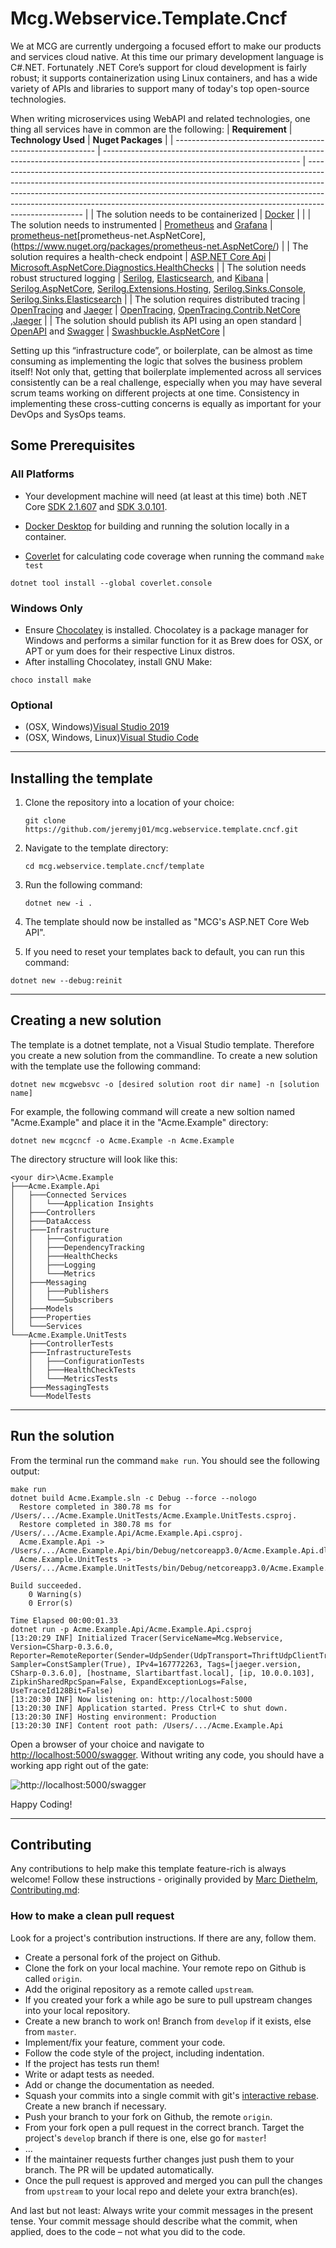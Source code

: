 # Mcg.Webservice.Template.Cncf

We at MCG are currently undergoing a focused effort to make our products and services cloud native. At this time our primary development language is C#.NET. Fortunately .NET Core’s support for cloud development is fairly robust; it supports containerization using Linux containers, and has a wide variety of APIs and libraries to support many of today's top open-source technologies.

When writing microservices using WebAPI and related technologies, one thing all services have in common are the following:
| **Requirement**                                            | **Technology Used**                                                                                                             | **Nuget Packages**                                                                                                                                                                                                                                                                                                                             |
| ---------------------------------------------------------- | ------------------------------------------------------------------------------------------------------------------------------- | ---------------------------------------------------------------------------------------------------------------------------------------------------------------------------------------------------------------------------------------------------------------------------------------------------------------------------------------------- |
| The solution needs to be containerized                     | [Docker](https://www.docker.com/products/docker-desktop)                                                                        |                                                                                                                                                                                                                                                                                                                                                |
| The solution needs to instrumented                         | [Prometheus](https://prometheus.io/) and [Grafana](https://grafana.com/)                                                        | [prometheus-net](https://www.nuget.org/packages/prometheus-net/)[prometheus-net.AspNetCore], (https://www.nuget.org/packages/prometheus-net.AspNetCore/)                                                                                                                                                                                       |
| The solution requires a health-check endpoint              | [ASP.NET Core Api](https://docs.microsoft.com/en-us/aspnet/core/host-and-deploy/health-checks?view=aspnetcore-3.0)              | [Microsoft.AspNetCore.Diagnostics.HealthChecks](https://www.nuget.org/packages/Microsoft.AspNetCore.Diagnostics.HealthChecks/)                                                                                                                                                                                                                 |
| The solution needs robust structured logging               | [Serilog](https://serilog.net/), [Elasticsearch](https://www.elastic.co/), and [Kibana](https://www.elastic.co/products/kibana) | [Serilog.AspNetCore](https://www.nuget.org/packages/Serilog.AspNetCore/), [Serilog.Extensions.Hosting](https://www.nuget.org/packages/Serilog.Extensions.Hosting/), [Serilog.Sinks.Console](https://www.nuget.org/packages/Serilog.Sinks.Console/), [Serilog.Sinks.Elasticsearch](https://www.nuget.org/packages/Serilog.Sinks.Elasticsearch/) |
| The solution requires distributed tracing                  | [OpenTracing](https://opentracing.io/) and [Jaeger](https://www.jaegertracing.io/)                                              | [OpenTracing](https://www.nuget.org/packages/OpenTracing/), [OpenTracing.Contrib.NetCore](https://www.nuget.org/packages/OpenTracing.Contrib.NetCore/) ,[Jaeger](https://www.nuget.org/packages/Jaeger/)                                                                                                                                       |
| The solution should publish its API using an open standard | [OpenAPI](https://www.openapis.org/) and [Swagger](https://swagger.io/)                                                         | [Swashbuckle.AspNetCore](Swashbuckle.AspNetCore)                                                                                                                                                                                                                                                                                               |

Setting up this “infrastructure code”, or boilerplate, can be almost as time consuming as implementing the logic that solves the business problem itself! Not only that, getting that boilerplate implemented across all services consistently can be a real challenge, especially when you may have several scrum teams working on different projects at one time. Consistency in implementing these cross-cutting concerns is equally as important for your DevOps and SysOps teams.

## Some Prerequisites

### All Platforms

- Your development machine will need (at least at this time) both .NET Core [SDK 2.1.607](https://dotnet.microsoft.com/download/dotnet-core/2.1) and [SDK 3.0.101](https://dotnet.microsoft.com/download/dotnet-core/3.0).

- [Docker Desktop](https://www.docker.com/products/docker-desktop) for building and running the solution locally in a container.

- [Coverlet](https://github.com/tonerdo/coverlet?WT.mc_id=-blog-scottha#coverlet) for calculating code coverage when running the command `make test`

```shell
dotnet tool install --global coverlet.console
```

### Windows Only

- Ensure [Chocolatey](https://chocolatey.org/install) is installed. Chocolatey is a package manager for Windows and performs a similar function for it as Brew does for OSX, or APT or yum does for their respective Linux distros.
- After installing Chocolatey, install GNU Make:

```shell
choco install make
```

### Optional

- (OSX, Windows)[Visual Studio 2019](https://visualstudio.microsoft.com/vs/)
- (OSX, Windows, Linux)[Visual Studio Code](https://code.visualstudio.com/)

---

## Installing the template

1. Clone the repository into a location of your choice:

   ```shell
   git clone https://github.com/jeremyj01/mcg.webservice.template.cncf.git
   ```

2. Navigate to the template directory:

   ```shell
   cd mcg.webservice.template.cncf/template
   ```

3. Run the following command:

   ```shell
   dotnet new -i .
   ```

4. The template should now be installed as "MCG's ASP.NET Core Web API".

5. If you need to reset your templates back to default, you can run this command:

```shell
dotnet new --debug:reinit
```

---

## Creating a new solution

The template is a dotnet template, not a Visual Studio template. Therefore you create a new solution from the commandline. To create a new solution with the template use the following command:

```shell
dotnet new mcgwebsvc -o [desired solution root dir name] -n [solution name]
```

For example, the following command will create a new soltion named "Acme.Example" and place it in the "Acme.Example" directory:

```shell
dotnet new mcgcncf -o Acme.Example -n Acme.Example
```

The directory structure will look like this:

```shell
<your dir>\Acme.Example
├───Acme.Example.Api
│   ├───Connected Services
│   │   └───Application Insights
│   ├───Controllers
│   ├───DataAccess
│   ├───Infrastructure
│   │   ├───Configuration
│   │   ├───DependencyTracking
│   │   ├───HealthChecks
│   │   ├───Logging
│   │   └───Metrics
│   ├───Messaging
│   │   ├───Publishers
│   │   └───Subscribers
│   ├───Models
│   ├───Properties
│   └───Services
└───Acme.Example.UnitTests
    ├───ControllerTests
    ├───InfrastructureTests
    │   ├───ConfigurationTests
    │   ├───HealthCheckTests
    │   └───MetricsTests
    ├───MessagingTests
    └───ModelTests
```

---

## Run the solution

From the terminal run the command `make run`. You should see the following output:

```shell
make run
dotnet build Acme.Example.sln -c Debug --force --nologo
  Restore completed in 380.78 ms for /Users/.../Acme.Example.UnitTests/Acme.Example.UnitTests.csproj.
  Restore completed in 380.78 ms for /Users/.../Acme.Example.Api/Acme.Example.Api.csproj.
  Acme.Example.Api -> /Users/.../Acme.Example.Api/bin/Debug/netcoreapp3.0/Acme.Example.Api.dll
  Acme.Example.UnitTests -> /Users/.../Acme.Example.UnitTests/bin/Debug/netcoreapp3.0/Acme.Example.UnitTests.dll

Build succeeded.
    0 Warning(s)
    0 Error(s)

Time Elapsed 00:00:01.33
dotnet run -p Acme.Example.Api/Acme.Example.Api.csproj
[13:20:29 INF] Initialized Tracer(ServiceName=Mcg.Webservice, Version=CSharp-0.3.6.0, Reporter=RemoteReporter(Sender=UdpSender(UdpTransport=ThriftUdpClientTransport(Client=127.0.0.1:6831))), Sampler=ConstSampler(True), IPv4=167772263, Tags=[jaeger.version, CSharp-0.3.6.0], [hostname, Slartibartfast.local], [ip, 10.0.0.103], ZipkinSharedRpcSpan=False, ExpandExceptionLogs=False, UseTraceId128Bit=False)
[13:20:30 INF] Now listening on: http://localhost:5000
[13:20:30 INF] Application started. Press Ctrl+C to shut down.
[13:20:30 INF] Hosting environment: Production
[13:20:30 INF] Content root path: /Users/.../Acme.Example.Api
```

Open a browser of your choice and navigate to [http://localhost:5000/swagger](http://localhost:5000/swagger). Without writing any code, you should have a working app right out of the gate:

![http://localhost:5000/swagger](img/swagger-example.png)

Happy Coding!

---

## Contributing

Any contributions to help make this template feature-rich is always welcome! Follow these instructions - originally provided by [Marc Diethelm](https://github.com/MarcDiethelm), [Contributing.md](https://github.com/MarcDiethelm/contributing/blob/master/README.md):

### How to make a clean pull request

Look for a project's contribution instructions. If there are any, follow them.

- Create a personal fork of the project on Github.
- Clone the fork on your local machine. Your remote repo on Github is called `origin`.
- Add the original repository as a remote called `upstream`.
- If you created your fork a while ago be sure to pull upstream changes into your local repository.
- Create a new branch to work on! Branch from `develop` if it exists, else from `master`.
- Implement/fix your feature, comment your code.
- Follow the code style of the project, including indentation.
- If the project has tests run them!
- Write or adapt tests as needed.
- Add or change the documentation as needed.
- Squash your commits into a single commit with git's [interactive rebase](https://help.github.com/articles/interactive-rebase). Create a new branch if necessary.
- Push your branch to your fork on Github, the remote `origin`.
- From your fork open a pull request in the correct branch. Target the project's `develop` branch if there is one, else go for `master`!
- …
- If the maintainer requests further changes just push them to your branch. The PR will be updated automatically.
- Once the pull request is approved and merged you can pull the changes from `upstream` to your local repo and delete
  your extra branch(es).

And last but not least: Always write your commit messages in the present tense. Your commit message should describe what the commit, when applied, does to the code – not what you did to the code.
